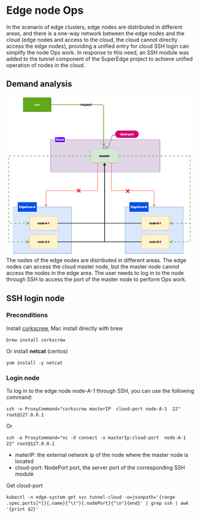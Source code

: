 # Edge node Ops

In the scenario of edge clusters, edge nodes are distributed in different areas, and there is a one-way network between
the edge nodes and the cloud (edge nodes and access to the cloud, the cloud cannot directly access the edge nodes),
providing a unified entry for cloud SSH login can simplify the node Ops work. In response to this need, an SSH module
was added to the tunnel component of the SuperEdge project to achieve unified operation of nodes in the cloud.

## Demand analysis

![需求分析](../img/edge-node-ops1.png)
The nodes of the edge nodes are distributed in different areas. The edge nodes can access the cloud master node, but the
master node cannot access the nodes in the edge area. The user needs to log in to the node through SSH to access the
port of the master node to perform Ops work.

## SSH login node

### Preconditions

Install [corkscrew](https://github.com/bryanpkc/corkscrew), Mac install directly with brew

```
brew install corkscrew
```

Or install **netcat** (centos)

```
yum install -y netcat
```

### Login node

To log in to the edge node node-A-1 through SSH, you can use the following command:

```
ssh -o ProxyCommand="corkscrew masterIP  cloud-port node-A-1  22"  root@127.0.0.1
```

Or

```
ssh -o ProxyCommand="nc -X connect -x masterIp:cloud-port  node-A-1 22" root@127.0.0.1
```

* materIP: the external network ip of the node where the master node is located
* cloud-port: NodePort port, the server port of the corresponding SSH module

Get cloud-port

```shell
kubectl -n edge-system get svc tunnel-cloud -o=jsonpath='{range .spec.ports[*]}{.name}{"\t"}{.nodePort}{"\n"}{end}' | grep ssh | awk '{print $2}'
```